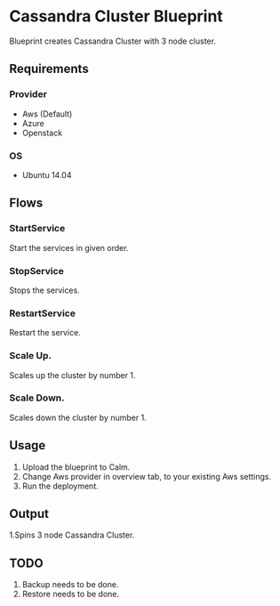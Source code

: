 Cassandra Cluster Blueprint
=======================

Blueprint creates Cassandra Cluster with 3 node cluster.

Requirements
------------
### Provider
- Aws (Default)
- Azure
- Openstack

### OS
- Ubuntu 14.04

Flows
-------
### StartService
Start the services in given order.
### StopService
Stops the services.
### RestartService
Restart the service.
### Scale Up.
Scales up the cluster by number 1.
### Scale Down.
Scales down the cluster by number 1.


Usage
-----
1. Upload the blueprint to Calm.
2. Change Aws provider in overview tab, to your existing Aws settings.
3. Run the deployment.


Output
------
1.Spins 3 node Cassandra Cluster.


TODO
-----
1. Backup needs to be done.
2. Restore needs to be done.